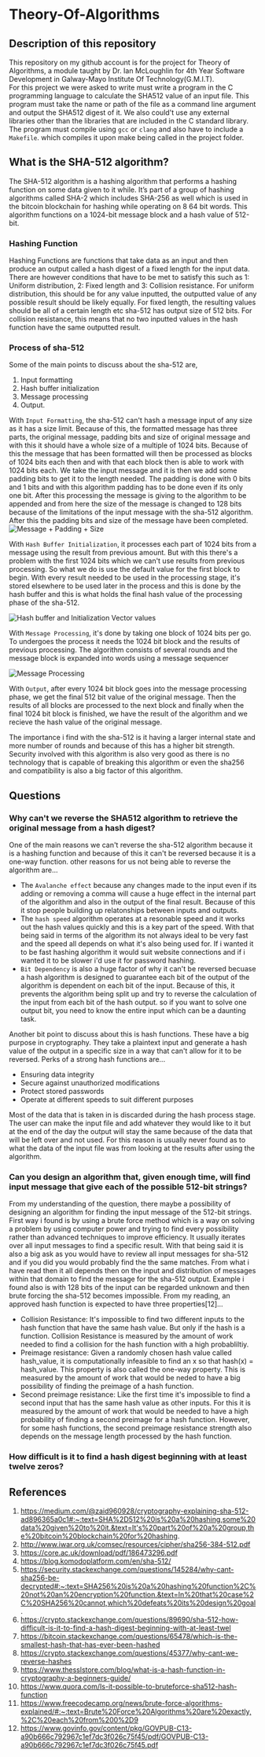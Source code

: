 # Theory-Of-Algorithms
## Description of this repository 
This repository on my github account is for the project for Theory of Algorithms, a module taught by Dr. Ian McLoughlin for 4th Year Software Development in Galway-Mayo Institute Of Technology(G.M.I.T).<br>
For this project we were asked to write must write a program in the C programming language to calculate the SHA512 value of an input file. This program must take the name or path of the file as a command line argument and output the SHA512 digest of it. We also could't use any external libraries other than the libraries that are included in the C standard library. The program must compile using `gcc` or `clang` and also have to include a `Makefile`. which compiles it upon make being called in the project folder.


## What is the SHA-512 algorithm?
The SHA-512 algorithm is a hashing algorithm that performs a hashing function on some data given to it while. It’s part of a group of hashing algorithms called SHA-2 which includes SHA-256 as well which is used in the bitcoin blockchain for hashing while operating on 8 64 bit words. This algorithm functions on a 1024-bit message block and a hash value of 512-bit. 
### Hashing Function
Hashing Functions are functions that take data as an input and then produce an output called a hash digest of a fixed length for the input data. There are however conditions that have to be met to satisfy this such as 1: Uniform distribution, 2: Fixed length and 3: Collision resistance. For uniform distribution, this should be for any value inputted, the outputted value of any possible result should be likely equally. For fixed length, the resulting values should be all of a certain length etc sha-512 has output size of 512 bits. For collision resistance, this means that no two inputted values in the hash function have the same outputted result. 

### Process of sha-512
Some of the main points to discuss about the sha-512 are, 
1. Input formatting 
2. Hash buffer initialization
3. Message processing 
4. Output.
 
With `Input Formatting`, the sha-512 can't hash a message input of any size as it has a size limit. Because of this, the formatted message has three parts, the original message, padding bits and size of original message and with this it should have a whole size of a multiple of 1024 bits. Because of this the message that has been formatted will then be processed as blocks of 1024 bits each then and with that each block then is able to work with 1024 bits each. We take the input message and it is then we add some padding bits to get it to the length needed. The padding is done with 0 bits and 1 bits and with this algorithm padding has to be done even if its only one bit. After this processing the message is giving to the algorithm to be appended and from here the size of the message is changed to 128 bits because of the limitations of the input message with the sha-512 algorithm. After this the padding bits and size of the message have been completed.<br>
![Message + Padding + Size](https://gyazo.com/ebd8834278486bf315f6beee5bbf88cd.png)

With `Hash Buffer Initialization`, it processes each part of 1024 bits from a message using the result from previous amount. But with this there's a problem with the first 1024 bits which we can't use results from previous processing. So what we do is use the default value for the first block to begin. With every result needed to be used in the processing stage, it's stored elsewhere to be used later in the process and this is done by the hash buffer and this is what holds the final hash value of the processing phase of the sha-512.

![Hash buffer and Initialization Vector values](https://gyazo.com/4cb5aee3c80905c83aae3f993f5f3a3c.png)

With `Message Processing`, it's done by taking one block of 1024 bits per go. To undergoes the process it needs the 1024 bit block and the results of previous processing. The algorithm consists of several rounds and the message block is expanded into words using a message sequencer

![Message Processing](https://gyazo.com/0dc97b188644d2dd38e1c24434616d03.png)

With `Output`, after every 1024 bit block goes into the message processing phase, we get the final 512 bit value of the original message. Then the results of all blocks are processed to the next block and finally when the final 1024 bit block is finished, we have the result of the algorithm and we recieve the hash value of the original message. 

The importance i find with the sha-512 is it having a larger internal state and more number of rounds and because of this has a higher bit strength. Security involved with this algorithm is also very good as there is no technology that is capable of breaking this algorithm or even the sha256 and compatibility is also a big factor of this algorithm.

## Questions
### Why can't we reverse the SHA512 algorithm to retrieve the original message from a hash digest?
One of the main reasons we can't reverse the sha-512 algorithm because it is a hashing function and because of this it can't be reversed because it is a one-way function. other reasons for us not being able to reverse the algorithm are... 
- The `Avalanche effect` because any changes made to the input even if its adding or removing a comma will cause a huge effect in the internal part of the algorithm and also in the output of the final result. Because of this it stop people building up relatonships between inputs and outputs.
- The `hash speed` algorithm operates at a resonable speed and it works out the hash values quickly and this is a key part of the speed. With that being said in terms of the algorithm its not always ideal to be very fast and the speed all depends on what it's also being used for. If i wanted it to be fast hashing algorithm it would suit website connections and if i wanted it to be slower i'd use it for password hashing.
- `Bit Dependency` is also a huge factor of why it can't be reversed becuase a hash algorithm is designed to guarantee each bit of the output of the algorithm is dependent on each bit of the input. Because of this, it prevents the algorithm being split up and try to reverse the calculation of the input from each bit of the hash output. so if you want to solve one output bit, you need to know the entire input which can be a daunting task.

Another bit point to discuss about this is hash functions. These have a big purpose in cryptography. They take a plaintext input and generate a hash value of the output in a specific size in a way that can't allow for it to be reversed. Perks of a strong hash functions are...
- Ensuring data integrity
- Secure against unauthorized modifications
- Protect stored passwords
- Operate at different speeds to suit different purposes <br>

Most of the data that is taken in is discarded during the hash process stage. The user can make the input file and add whatever they would like to it but at the end of the day the output will stay the same because of the data that will be left over and not used. For this reason is usually never found as to what the data of the input file was from looking at the results after using the algorithm. <br>

### Can you design an algorithm that, given enough time, will find input message that give each of the possible 512-bit strings?
From my understanding of the question, there maybe a possibility of designing an algorithm for finding the input message of the 512-bit strings. First way i found is by using a brute force method which is a way on solving a problem by using computer power and trying to find every possibility rather than advanced techniques to improve efficiency. 
It usually iterates over all input messages to find a specific result. With that being said it is also a big ask as you would have to review all input messages for sha-512 and if you did you would probably find the the same matches. From what i have read then it all depends then on the input and distribution of messages within that domain to find the message for the sha-512 output. Example i found also is with 128 bits of the input can be regarded unknown and then brute forcing the sha-512 becomes impossible. From my reading, an approved hash function is expected to have three properties[12]...
- Collision Resistance: It's impossible to find two different inputs to the hash function that have the same hash value. But only if the hash is a function. Collision Resistance is measured by the amount of work needed to find a collision for the hash function with a high probabliltiy.
- Preimage resistance: Given a randomly chosen hash value called hash_value, it is computationally infeasible to find an x so that hash(x) = hash_value. This property is also called the one-way property. This is measured by the amount of work that would be neded to have a big possibility of finding the preimage of a hash function.
- Second preimage resistance: Like the first time it's impossible to find a second input that has the same hash value as other inputs. For this it is measured by the amount of work that would be needed to have a high probability of finding a second preimage for a hash function. However, for some hash functions, the second preimage resistance strength also depends on the message length processed by the hash function.<br>

### How difficult is it to find a hash digest beginning with at least twelve zeros?


## References
1. https://medium.com/@zaid960928/cryptography-explaining-sha-512-ad896365a0c1#:~:text=SHA%2D512%20is%20a%20hashing,some%20data%20given%20to%20it.&text=It's%20part%20of%20a%20group,the%20bitcoin%20blockchain%20for%20hashing.
2. http://www.iwar.org.uk/comsec/resources/cipher/sha256-384-512.pdf
3. https://core.ac.uk/download/pdf/186473296.pdf
4. https://blog.komodoplatform.com/en/sha-512/
5. https://security.stackexchange.com/questions/145284/why-cant-sha256-be-decrypted#:~:text=SHA256%20is%20a%20hashing%20function%2C%20not%20an%20encryption%20function.&text=In%20that%20case%2C%20SHA256%20cannot,which%20defeats%20its%20design%20goal.
6. https://crypto.stackexchange.com/questions/89690/sha-512-how-difficult-is-it-to-find-a-hash-digest-beginning-with-at-least-twel
7. https://bitcoin.stackexchange.com/questions/65478/which-is-the-smallest-hash-that-has-ever-been-hashed
8. https://crypto.stackexchange.com/questions/45377/why-cant-we-reverse-hashes
9. https://www.thesslstore.com/blog/what-is-a-hash-function-in-cryptography-a-beginners-guide/
10. https://www.quora.com/Is-it-possible-to-bruteforce-sha512-hash-function
11. https://www.freecodecamp.org/news/brute-force-algorithms-explained/#:~:text=Brute%20Force%20Algorithms%20are%20exactly,%2C%20each%20from%200%2D9
12. https://www.govinfo.gov/content/pkg/GOVPUB-C13-a90b666c792967c1ef7dc3f026c75f45/pdf/GOVPUB-C13-a90b666c792967c1ef7dc3f026c75f45.pdf

